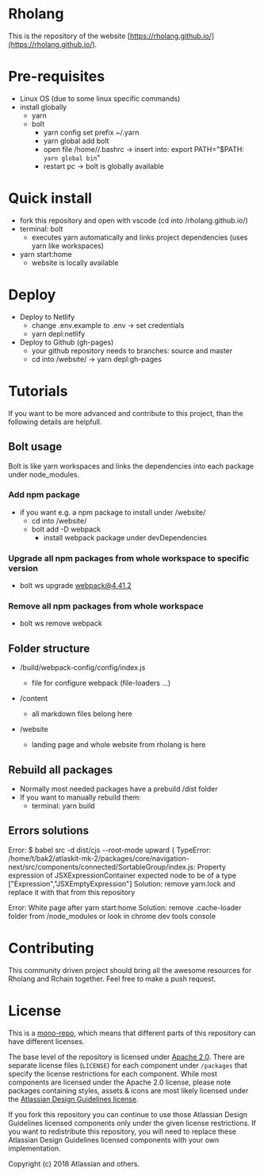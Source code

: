 # Rholang
This is the repository of the website [https://rholang.github.io/](https://rholang.github.io/). 

# Pre-requisites
- Linux OS (due to some linux specific commands)
- install globally
  - yarn
  - bolt
    - yarn config set prefix ~/.yarn
    - yarn global add bolt
    - open file /home/<name>/.bashrc -> insert into: export PATH="$PATH:` yarn global bin`"
    - restart pc -> bolt is globally available

# Quick install
- fork this repository and open with vscode (cd into /rholang.github.io/)
- terminal: bolt
  - executes yarn automatically and links project dependencies (uses yarn like workspaces)
- yarn start:home
  - website is locally available


# Deploy
- Deploy to Netlify
  - change .env.example to .env -> set credentials
  - yarn depl:netlify
- Deploy to Github (gh-pages)
  - your github repository needs to branches: source and master
  - cd into /website/ -> yarn depl:gh-pages
  
# Tutorials
If you want to be more advanced and contribute to this project, than the following details are helpfull.

## Bolt usage
Bolt is like yarn workspaces and links the dependencies into each package under node_modules.

### Add npm package
- if you want e.g. a npm package to install under /website/ 
  - cd into /website/
  - bolt add -D webpack 
    - install webpack package under devDependencies

### Upgrade all npm packages from whole workspace to specific version
- bolt ws upgrade webpack@4.41.2

### Remove all npm packages from whole workspace
- bolt ws remove webpack


## Folder structure
- /build/webpack-config/config/index.js
  - file for configure webpack (file-loaders ...)
  
- /content
   - all markdown files belong here

- /website
  - landing page and whole website from rholang is here

## Rebuild all packages
- Normally most needed packages have a prebuild /dist folder
- If you want to manually rebuild them:
  - terminal: yarn build

## Errors solutions

Error: $ babel src -d dist/cjs --root-mode upward { TypeError: /home/t/bak2/atlaskit-mk-2/packages/core/navigation-next/src/components/connected/SortableGroup/index.js: Property expression of JSXExpressionContainer expected node to be of a type ["Expression","JSXEmptyExpression"] 
Solution: remove yarn.lock and replace it with that from this repository

Error: White page after yarn start:home
Solution: remove .cache-loader folder from /node_modules or look in chrome dev tools console

# Contributing

This community driven project should bring all the awesome resources for Rholang and Rchain together. Feel free to make a push request.

# License

This is a [mono-repo][monorepo], which means that different parts of this repository can have different licenses.

The base level of the repository is licensed under [Apache 2.0][license]. There are separate license files (`LICENSE`) for each component under `/packages` that specify the license restrictions for each component. While most components are licensed under the Apache 2.0 license, please note packages containing styles, assets & icons are most likely licensed under the [Atlassian Design Guidelines license][adg_license].

If you fork this repository you can continue to use those Atlassian Design Guidelines licensed components only under the given license restrictions. If you want to redistribute this repository, you will need to replace these Atlassian Design Guidelines licensed components with your own implementation.

Copyright (c) 2018 Atlassian and others.

[adg]: http://atlassian.design/ 'Atlassian Design Guidelines'
[adg_license]: https://atlassian.design/guidelines/handy/license
[contributing_repo]: ./CONTRIBUTING.md
[contributing_site]: https://atlaskit.atlassian.com/docs/guides/contributing
[license]: ./LICENSE
[atlaskitregistry]: https://atlaskit.atlassian.com/ 'Atlaskit Registry'
[codeofconduct]: ./CODE_OF_CONDUCT.md
[monorepo]: https://github.com/babel/babel/blob/master/doc/design/monorepo.md
